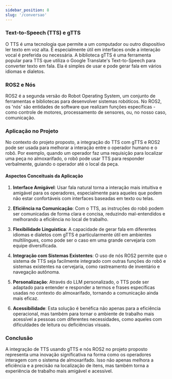 ```yaml
---
sidebar_position: 8
slug: '/conversao'
---
```



### Text-to-Speech (TTS) e gTTS

O TTS é uma tecnologia que permite a um computador ou outro dispositivo ler texto em voz alta. É especialmente útil em interfaces onde a interação vocal é preferida ou necessária. A biblioteca gTTS é uma ferramenta popular para TTS que utiliza o Google Translate's Text-to-Speech para converter texto em fala. Ela é simples de usar e pode gerar fala em vários idiomas e dialetos.


### ROS2 e Nós

ROS2 é a segunda versão do Robot Operating System, um conjunto de ferramentas e bibliotecas para desenvolver sistemas robóticos. No ROS2, os 'nós' são entidades de software que realizam funções específicas - como controle de motores, processamento de sensores, ou, no nosso caso, comunicação.


### Aplicação no Projeto

No contexto do projeto proposto, a integração do TTS com gTTS e ROS2 pode ser usada para melhorar a interação entre o operador humano e o robô. Por exemplo, quando um operador faz uma requisição para localizar uma peça no almoxarifado, o robô pode usar TTS para responder verbalmente, guiando o operador até o local da peça.


#### Aspectos Conceituais da Aplicação

1. **Interface Amigável**: Usar fala natural torna a interação mais intuitiva e amigável para os operadores, especialmente para aqueles que podem não estar confortáveis com interfaces baseadas em texto ou telas.

2. **Eficiência na Comunicação**: Com o TTS, as instruções do robô podem ser comunicadas de forma clara e concisa, reduzindo mal-entendidos e melhorando a eficiência no local de trabalho.

3. **Flexibilidade Linguística**: A capacidade de gerar fala em diferentes idiomas e dialetos com gTTS é particularmente útil em ambientes multilíngues, como pode ser o caso em uma grande cervejaria com equipe diversificada.

4. **Integração com Sistemas Existentes**: O uso de nós ROS2 permite que o sistema de TTS seja facilmente integrado com outras funções do robô e sistemas existentes na cervejaria, como rastreamento de inventário e navegação autônoma.

5. **Personalização**: Através do LLM personalizado, o TTS pode ser adaptado para entender e responder a termos e frases específicas usadas no contexto do almoxarifado, tornando a comunicação ainda mais eficaz.

6. **Acessibilidade**: Esta solução é benéfica não apenas para a eficiência operacional, mas também para tornar o ambiente de trabalho mais acessível a pessoas com diferentes necessidades, como aqueles com dificuldades de leitura ou deficiências visuais.


### Conclusão

A integração de TTS usando gTTS e nós ROS2 no projeto proposto representa uma inovação significativa na forma como os operadores interagem com o sistema de almoxarifado. Isso não apenas melhora a eficiência e a precisão na localização de itens, mas também torna a experiência de trabalho mais amigável e acessível.
